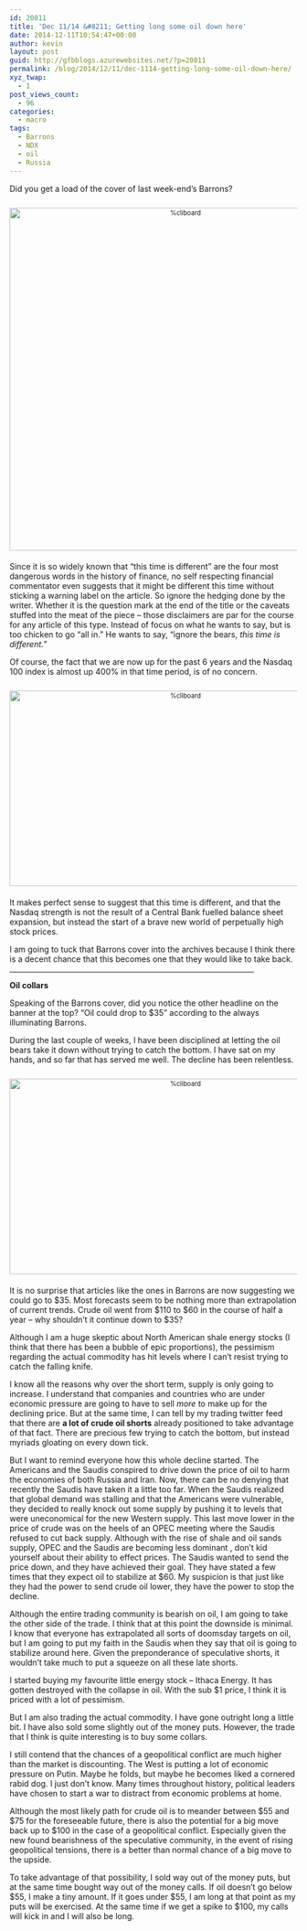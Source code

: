 ```yaml
---
id: 20811
title: 'Dec 11/14 &#8211; Getting long some oil down here'
date: 2014-12-11T10:54:47+00:00
author: kevin
layout: post
guid: http://gfbblogs.azurewebsites.net/?p=20811
permalink: /blog/2014/12/11/dec-1114-getting-long-some-oil-down-here/
xyz_twap:
  - 1
post_views_count:
  - 96
categories:
  - macro
tags:
  - Barrons
  - NDX
  - oil
  - Russia
---
```

Did you get a load of the cover of last week-end&#8217;s Barrons?

<div style="width: image width px; font-size: 80%; text-align: center;">
  <a href="http://themacrotourist.com/pictures/Azure/crashDec1114.png"><img class="size-full wp-image-14271" style="padding-top: 1.0em;padding-bottom: 0.5em;" alt="%cliboard" src="http://themacrotourist.com/pictures/Azure/crashDec1114.png" width="600" height="600" /></a>
</div>

Since it is so widely known that &#8220;this time is different&#8221; are the four most dangerous words in the history of finance, no self respecting financial commentator even suggests that it might be different this time without sticking a warning label on the article. So ignore the hedging done by the writer. Whether it is the question mark at the end of the title or the caveats stuffed into the meat of the piece &#8211; those disclaimers are par for the course for any article of this type. Instead of focus on what he wants to say, but is too chicken to go &#8220;all in.&#8221; He wants to say, &#8220;ignore the bears, _this time is different._&#8221; 

Of course, the fact that we are now up for the past 6 years and the Nasdaq 100 index is almost up 400% in that time period, is of no concern.

<div style="width: image width px; font-size: 80%; text-align: center;">
  <a href="http://themacrotourist.com/pictures/Azure/NDXDec1114.png"><img class="size-full wp-image-14271" style="padding-top: 1.0em;padding-bottom: 0.5em;" alt="%cliboard" src="http://themacrotourist.com/pictures/Azure/NDXDec1114.png" width="600" height="342" /></a>
</div>

It makes perfect sense to suggest that this time is different, and that the Nasdaq strength is not the result of a Central Bank fuelled balance sheet expansion, but instead the start of a brave new world of perpetually high stock prices. 

I am going to tuck that Barrons cover into the archives because I think there is a decent chance that this becomes one that they would like to take back.

<hr size="3" width="85%" />

**Oil collars**

Speaking of the Barrons cover, did you notice the other headline on the banner at the top? &#8220;Oil could drop to $35&#8221; according to the always illuminating Barrons. 

During the last couple of weeks, I have been disciplined at letting the oil bears take it down without trying to catch the bottom. I have sat on my hands, and so far that has served me well. The decline has been relentless.

<div style="width: image width px; font-size: 80%; text-align: center;">
  <a href="http://themacrotourist.com/pictures/Azure/OilDec1114.png"><img class="size-full wp-image-14271" style="padding-top: 1.0em;padding-bottom: 0.5em;" alt="%cliboard" src="http://themacrotourist.com/pictures/Azure/OilDec1114.png" width="600" height="342" /></a>
</div>

It is no surprise that articles like the ones in Barrons are now suggesting we could go to $35. Most forecasts seem to be nothing more than extrapolation of current trends. Crude oil went from $110 to $60 in the course of half a year &#8211; why shouldn&#8217;t it continue down to $35?

Although I am a huge skeptic about North American shale energy stocks (I think that there has been a bubble of epic proportions), the pessimism regarding the actual commodity has hit levels where I can&#8217;t resist trying to catch the falling knife. 

I know all the reasons why over the short term, supply is only going to increase. I understand that companies and countries who are under economic pressure are going to have to sell _more_ to make up for the declining price. But at the same time, I can tell by my trading twitter feed that there are **a lot of crude oil shorts** already positioned to take advantage of that fact. There are precious few trying to catch the bottom, but instead myriads gloating on every down tick. 

But I want to remind everyone how this whole decline started. The Americans and the Saudis conspired to drive down the price of oil to harm the economies of both Russia and Iran. Now, there can be no denying that recently the Saudis have taken it a little too far. When the Saudis realized that global demand was stalling and that the Americans were vulnerable, they decided to really knock out some supply by pushing it to levels that were uneconomical for the new Western supply. This last move lower in the price of crude was on the heels of an OPEC meeting where the Saudis refused to cut back supply. Although with the rise of shale and oil sands supply, OPEC and the Saudis are becoming less dominant , don&#8217;t kid yourself about their ability to effect prices. The Saudis wanted to send the price down, and they have achieved their goal. They have stated a few times that they expect oil to stabilize at $60. My suspicion is that just like they had the power to send crude oil lower, they have the power to stop the decline. 

Although the entire trading community is bearish on oil, I am going to take the other side of the trade. I think that at this point the downside is minimal. I know that everyone has extrapolated all sorts of doomsday targets on oil, but I am going to put my faith in the Saudis when they say that oil is going to stabilize around here. Given the preponderance of speculative shorts, it wouldn&#8217;t take much to put a squeeze on all these late shorts. 

I started buying my favourite little energy stock &#8211; Ithaca Energy. It has gotten destroyed with the collapse in oil. With the sub $1 price, I think it is priced with a lot of pessimism. 

But I am also trading the actual commodity. I have gone outright long a little bit. I have also sold some slightly out of the money puts. However, the trade that I think is quite interesting is to buy some collars.

I still contend that the chances of a geopolitical conflict are much higher than the market is discounting. The West is putting a lot of economic pressure on Putin. Maybe he folds, but maybe he becomes liked a cornered rabid dog. I just don&#8217;t know. Many times throughout history, political leaders have chosen to start a war to distract from economic problems at home.

Although the most likely path for crude oil is to meander between $55 and $75 for the foreseeable future, there is also the potential for a big move back up to $100 in the case of a geopolitical conflict. Especially given the new found bearishness of the speculative community, in the event of rising geopolitical tensions, there is a better than normal chance of a big move to the upside.

To take advantage of that possibility, I sold way out of the money puts, but at the same time bought way out of the money calls. If oil doesn&#8217;t go below $55, I make a tiny amount. If it goes under $55, I am long at that point as my puts will be exercised. At the same time if we get a spike to $100, my calls will kick in and I will also be long.